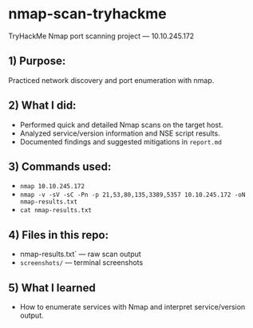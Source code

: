 # nmap-scan-tryhackme
TryHackMe Nmap port scanning project — 10.10.245.172

## 1) Purpose: 
Practiced network discovery and port enumeration with nmap. 

## 2) What I did: 
- Performed quick and detailed Nmap scans on the target host.
- Analyzed service/version information and NSE script results.
- Documented findings and suggested mitigations in `report.md`

## 3) Commands used: 
- `nmap 10.10.245.172`
- `nmap -v -sV -sC -Pn -p 21,53,80,135,3389,5357 10.10.245.172 -oN nmap-results.txt`
- `cat nmap-results.txt`

## 4) Files in this repo: 
- nmap-results.txt` — raw scan output  
- `screenshots/` — terminal screenshots

## 5) What I learned
- How to enumerate services with Nmap and interpret service/version output.
